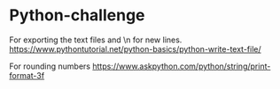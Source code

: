# Python-challenge

For exporting the text files and \n for new lines.
https://www.pythontutorial.net/python-basics/python-write-text-file/

For rounding numbers
https://www.askpython.com/python/string/print-format-3f
